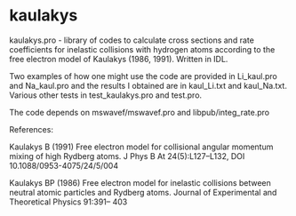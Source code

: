 # kaulakys

kaulakys.pro - library of codes to calculate cross sections and rate coefficients for inelastic collisions with hydrogen atoms according to the free electron model of Kaulakys (1986, 1991).  Written in IDL.

Two examples of how one might use the code are provided in Li_kaul.pro and Na_kaul.pro and the results I obtained are in kaul_Li.txt and kaul_Na.txt.  Various other tests in test_kaulakys.pro and test.pro.

The code depends on mswavef/mswavef.pro and libpub/integ_rate.pro

References:

Kaulakys B (1991) Free electron model for collisional angular momentum mixing of high Rydberg atoms. J Phys B At 24(5):L127–L132, DOI 10.1088/0953-4075/24/5/004

Kaulakys BP (1986) Free electron model for inelastic collisions between neutral atomic particles and Rydberg atoms. Journal of Experimental and Theoretical Physics 91:391– 403
